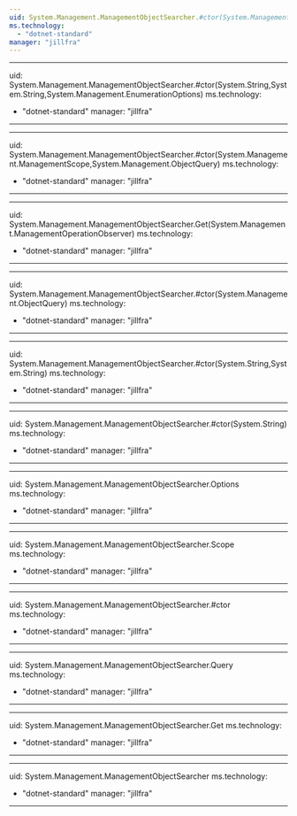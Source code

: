```yaml
---
uid: System.Management.ManagementObjectSearcher.#ctor(System.Management.ManagementScope,System.Management.ObjectQuery,System.Management.EnumerationOptions)
ms.technology: 
  - "dotnet-standard"
manager: "jillfra"
---
```


---
uid: System.Management.ManagementObjectSearcher.#ctor(System.String,System.String,System.Management.EnumerationOptions)
ms.technology: 
  - "dotnet-standard"
manager: "jillfra"
---

---
uid: System.Management.ManagementObjectSearcher.#ctor(System.Management.ManagementScope,System.Management.ObjectQuery)
ms.technology: 
  - "dotnet-standard"
manager: "jillfra"
---

---
uid: System.Management.ManagementObjectSearcher.Get(System.Management.ManagementOperationObserver)
ms.technology: 
  - "dotnet-standard"
manager: "jillfra"
---

---
uid: System.Management.ManagementObjectSearcher.#ctor(System.Management.ObjectQuery)
ms.technology: 
  - "dotnet-standard"
manager: "jillfra"
---

---
uid: System.Management.ManagementObjectSearcher.#ctor(System.String,System.String)
ms.technology: 
  - "dotnet-standard"
manager: "jillfra"
---

---
uid: System.Management.ManagementObjectSearcher.#ctor(System.String)
ms.technology: 
  - "dotnet-standard"
manager: "jillfra"
---

---
uid: System.Management.ManagementObjectSearcher.Options
ms.technology: 
  - "dotnet-standard"
manager: "jillfra"
---

---
uid: System.Management.ManagementObjectSearcher.Scope
ms.technology: 
  - "dotnet-standard"
manager: "jillfra"
---

---
uid: System.Management.ManagementObjectSearcher.#ctor
ms.technology: 
  - "dotnet-standard"
manager: "jillfra"
---

---
uid: System.Management.ManagementObjectSearcher.Query
ms.technology: 
  - "dotnet-standard"
manager: "jillfra"
---

---
uid: System.Management.ManagementObjectSearcher.Get
ms.technology: 
  - "dotnet-standard"
manager: "jillfra"
---

---
uid: System.Management.ManagementObjectSearcher
ms.technology: 
  - "dotnet-standard"
manager: "jillfra"
---
